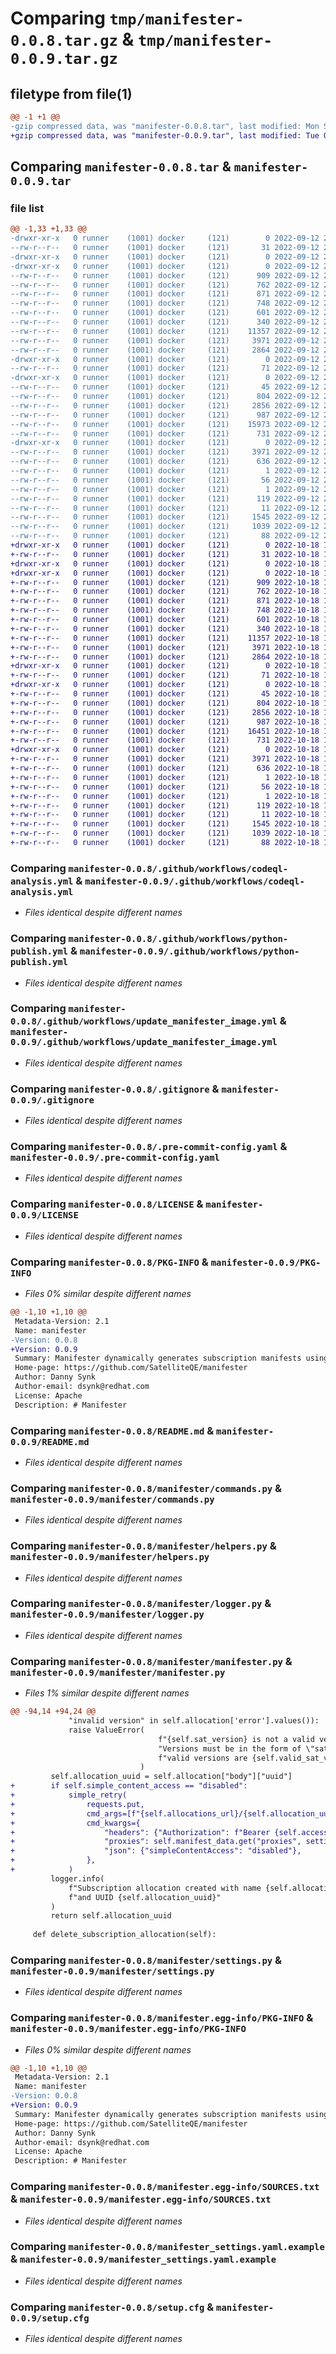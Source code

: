 # Comparing `tmp/manifester-0.0.8.tar.gz` & `tmp/manifester-0.0.9.tar.gz`

## filetype from file(1)

```diff
@@ -1 +1 @@
-gzip compressed data, was "manifester-0.0.8.tar", last modified: Mon Sep 12 20:22:21 2022, max compression
+gzip compressed data, was "manifester-0.0.9.tar", last modified: Tue Oct 18 18:50:46 2022, max compression
```

## Comparing `manifester-0.0.8.tar` & `manifester-0.0.9.tar`

### file list

```diff
@@ -1,33 +1,33 @@
-drwxr-xr-x   0 runner    (1001) docker     (121)        0 2022-09-12 20:22:21.425030 manifester-0.0.8/
--rw-r--r--   0 runner    (1001) docker     (121)       31 2022-09-12 20:22:12.000000 manifester-0.0.8/.flake8
-drwxr-xr-x   0 runner    (1001) docker     (121)        0 2022-09-12 20:22:21.425030 manifester-0.0.8/.github/
-drwxr-xr-x   0 runner    (1001) docker     (121)        0 2022-09-12 20:22:21.425030 manifester-0.0.8/.github/workflows/
--rw-r--r--   0 runner    (1001) docker     (121)      909 2022-09-12 20:22:12.000000 manifester-0.0.8/.github/workflows/codeql-analysis.yml
--rw-r--r--   0 runner    (1001) docker     (121)      762 2022-09-12 20:22:12.000000 manifester-0.0.8/.github/workflows/python-publish.yml
--rw-r--r--   0 runner    (1001) docker     (121)      871 2022-09-12 20:22:12.000000 manifester-0.0.8/.github/workflows/update_manifester_image.yml
--rw-r--r--   0 runner    (1001) docker     (121)      748 2022-09-12 20:22:12.000000 manifester-0.0.8/.gitignore
--rw-r--r--   0 runner    (1001) docker     (121)      601 2022-09-12 20:22:12.000000 manifester-0.0.8/.pre-commit-config.yaml
--rw-r--r--   0 runner    (1001) docker     (121)      340 2022-09-12 20:22:12.000000 manifester-0.0.8/Dockerfile
--rw-r--r--   0 runner    (1001) docker     (121)    11357 2022-09-12 20:22:12.000000 manifester-0.0.8/LICENSE
--rw-r--r--   0 runner    (1001) docker     (121)     3971 2022-09-12 20:22:21.429030 manifester-0.0.8/PKG-INFO
--rw-r--r--   0 runner    (1001) docker     (121)     2864 2022-09-12 20:22:12.000000 manifester-0.0.8/README.md
-drwxr-xr-x   0 runner    (1001) docker     (121)        0 2022-09-12 20:22:21.425030 manifester-0.0.8/logs/
--rw-r--r--   0 runner    (1001) docker     (121)       71 2022-09-12 20:22:12.000000 manifester-0.0.8/logs/.gitignore
-drwxr-xr-x   0 runner    (1001) docker     (121)        0 2022-09-12 20:22:21.425030 manifester-0.0.8/manifester/
--rw-r--r--   0 runner    (1001) docker     (121)       45 2022-09-12 20:22:12.000000 manifester-0.0.8/manifester/__init__.py
--rw-r--r--   0 runner    (1001) docker     (121)      804 2022-09-12 20:22:12.000000 manifester-0.0.8/manifester/commands.py
--rw-r--r--   0 runner    (1001) docker     (121)     2856 2022-09-12 20:22:12.000000 manifester-0.0.8/manifester/helpers.py
--rw-r--r--   0 runner    (1001) docker     (121)      987 2022-09-12 20:22:12.000000 manifester-0.0.8/manifester/logger.py
--rw-r--r--   0 runner    (1001) docker     (121)    15973 2022-09-12 20:22:12.000000 manifester-0.0.8/manifester/manifester.py
--rw-r--r--   0 runner    (1001) docker     (121)      731 2022-09-12 20:22:12.000000 manifester-0.0.8/manifester/settings.py
-drwxr-xr-x   0 runner    (1001) docker     (121)        0 2022-09-12 20:22:21.425030 manifester-0.0.8/manifester.egg-info/
--rw-r--r--   0 runner    (1001) docker     (121)     3971 2022-09-12 20:22:21.000000 manifester-0.0.8/manifester.egg-info/PKG-INFO
--rw-r--r--   0 runner    (1001) docker     (121)      636 2022-09-12 20:22:21.000000 manifester-0.0.8/manifester.egg-info/SOURCES.txt
--rw-r--r--   0 runner    (1001) docker     (121)        1 2022-09-12 20:22:21.000000 manifester-0.0.8/manifester.egg-info/dependency_links.txt
--rw-r--r--   0 runner    (1001) docker     (121)       56 2022-09-12 20:22:21.000000 manifester-0.0.8/manifester.egg-info/entry_points.txt
--rw-r--r--   0 runner    (1001) docker     (121)        1 2022-09-12 20:22:20.000000 manifester-0.0.8/manifester.egg-info/not-zip-safe
--rw-r--r--   0 runner    (1001) docker     (121)      119 2022-09-12 20:22:21.000000 manifester-0.0.8/manifester.egg-info/requires.txt
--rw-r--r--   0 runner    (1001) docker     (121)       11 2022-09-12 20:22:21.000000 manifester-0.0.8/manifester.egg-info/top_level.txt
--rw-r--r--   0 runner    (1001) docker     (121)     1545 2022-09-12 20:22:12.000000 manifester-0.0.8/manifester_settings.yaml.example
--rw-r--r--   0 runner    (1001) docker     (121)     1039 2022-09-12 20:22:21.429030 manifester-0.0.8/setup.cfg
--rw-r--r--   0 runner    (1001) docker     (121)       88 2022-09-12 20:22:12.000000 manifester-0.0.8/setup.py
+drwxr-xr-x   0 runner    (1001) docker     (121)        0 2022-10-18 18:50:46.781584 manifester-0.0.9/
+-rw-r--r--   0 runner    (1001) docker     (121)       31 2022-10-18 18:50:30.000000 manifester-0.0.9/.flake8
+drwxr-xr-x   0 runner    (1001) docker     (121)        0 2022-10-18 18:50:46.777584 manifester-0.0.9/.github/
+drwxr-xr-x   0 runner    (1001) docker     (121)        0 2022-10-18 18:50:46.777584 manifester-0.0.9/.github/workflows/
+-rw-r--r--   0 runner    (1001) docker     (121)      909 2022-10-18 18:50:30.000000 manifester-0.0.9/.github/workflows/codeql-analysis.yml
+-rw-r--r--   0 runner    (1001) docker     (121)      762 2022-10-18 18:50:30.000000 manifester-0.0.9/.github/workflows/python-publish.yml
+-rw-r--r--   0 runner    (1001) docker     (121)      871 2022-10-18 18:50:30.000000 manifester-0.0.9/.github/workflows/update_manifester_image.yml
+-rw-r--r--   0 runner    (1001) docker     (121)      748 2022-10-18 18:50:30.000000 manifester-0.0.9/.gitignore
+-rw-r--r--   0 runner    (1001) docker     (121)      601 2022-10-18 18:50:30.000000 manifester-0.0.9/.pre-commit-config.yaml
+-rw-r--r--   0 runner    (1001) docker     (121)      340 2022-10-18 18:50:30.000000 manifester-0.0.9/Dockerfile
+-rw-r--r--   0 runner    (1001) docker     (121)    11357 2022-10-18 18:50:30.000000 manifester-0.0.9/LICENSE
+-rw-r--r--   0 runner    (1001) docker     (121)     3971 2022-10-18 18:50:46.781584 manifester-0.0.9/PKG-INFO
+-rw-r--r--   0 runner    (1001) docker     (121)     2864 2022-10-18 18:50:30.000000 manifester-0.0.9/README.md
+drwxr-xr-x   0 runner    (1001) docker     (121)        0 2022-10-18 18:50:46.777584 manifester-0.0.9/logs/
+-rw-r--r--   0 runner    (1001) docker     (121)       71 2022-10-18 18:50:30.000000 manifester-0.0.9/logs/.gitignore
+drwxr-xr-x   0 runner    (1001) docker     (121)        0 2022-10-18 18:50:46.781584 manifester-0.0.9/manifester/
+-rw-r--r--   0 runner    (1001) docker     (121)       45 2022-10-18 18:50:30.000000 manifester-0.0.9/manifester/__init__.py
+-rw-r--r--   0 runner    (1001) docker     (121)      804 2022-10-18 18:50:30.000000 manifester-0.0.9/manifester/commands.py
+-rw-r--r--   0 runner    (1001) docker     (121)     2856 2022-10-18 18:50:30.000000 manifester-0.0.9/manifester/helpers.py
+-rw-r--r--   0 runner    (1001) docker     (121)      987 2022-10-18 18:50:30.000000 manifester-0.0.9/manifester/logger.py
+-rw-r--r--   0 runner    (1001) docker     (121)    16451 2022-10-18 18:50:30.000000 manifester-0.0.9/manifester/manifester.py
+-rw-r--r--   0 runner    (1001) docker     (121)      731 2022-10-18 18:50:30.000000 manifester-0.0.9/manifester/settings.py
+drwxr-xr-x   0 runner    (1001) docker     (121)        0 2022-10-18 18:50:46.781584 manifester-0.0.9/manifester.egg-info/
+-rw-r--r--   0 runner    (1001) docker     (121)     3971 2022-10-18 18:50:46.000000 manifester-0.0.9/manifester.egg-info/PKG-INFO
+-rw-r--r--   0 runner    (1001) docker     (121)      636 2022-10-18 18:50:46.000000 manifester-0.0.9/manifester.egg-info/SOURCES.txt
+-rw-r--r--   0 runner    (1001) docker     (121)        1 2022-10-18 18:50:46.000000 manifester-0.0.9/manifester.egg-info/dependency_links.txt
+-rw-r--r--   0 runner    (1001) docker     (121)       56 2022-10-18 18:50:46.000000 manifester-0.0.9/manifester.egg-info/entry_points.txt
+-rw-r--r--   0 runner    (1001) docker     (121)        1 2022-10-18 18:50:45.000000 manifester-0.0.9/manifester.egg-info/not-zip-safe
+-rw-r--r--   0 runner    (1001) docker     (121)      119 2022-10-18 18:50:46.000000 manifester-0.0.9/manifester.egg-info/requires.txt
+-rw-r--r--   0 runner    (1001) docker     (121)       11 2022-10-18 18:50:46.000000 manifester-0.0.9/manifester.egg-info/top_level.txt
+-rw-r--r--   0 runner    (1001) docker     (121)     1545 2022-10-18 18:50:30.000000 manifester-0.0.9/manifester_settings.yaml.example
+-rw-r--r--   0 runner    (1001) docker     (121)     1039 2022-10-18 18:50:46.781584 manifester-0.0.9/setup.cfg
+-rw-r--r--   0 runner    (1001) docker     (121)       88 2022-10-18 18:50:30.000000 manifester-0.0.9/setup.py
```

### Comparing `manifester-0.0.8/.github/workflows/codeql-analysis.yml` & `manifester-0.0.9/.github/workflows/codeql-analysis.yml`

 * *Files identical despite different names*

### Comparing `manifester-0.0.8/.github/workflows/python-publish.yml` & `manifester-0.0.9/.github/workflows/python-publish.yml`

 * *Files identical despite different names*

### Comparing `manifester-0.0.8/.github/workflows/update_manifester_image.yml` & `manifester-0.0.9/.github/workflows/update_manifester_image.yml`

 * *Files identical despite different names*

### Comparing `manifester-0.0.8/.gitignore` & `manifester-0.0.9/.gitignore`

 * *Files identical despite different names*

### Comparing `manifester-0.0.8/.pre-commit-config.yaml` & `manifester-0.0.9/.pre-commit-config.yaml`

 * *Files identical despite different names*

### Comparing `manifester-0.0.8/LICENSE` & `manifester-0.0.9/LICENSE`

 * *Files identical despite different names*

### Comparing `manifester-0.0.8/PKG-INFO` & `manifester-0.0.9/PKG-INFO`

 * *Files 0% similar despite different names*

```diff
@@ -1,10 +1,10 @@
 Metadata-Version: 2.1
 Name: manifester
-Version: 0.0.8
+Version: 0.0.9
 Summary: Manifester dynamically generates subscription manifests using the Red Hat Subscription Managament API.
 Home-page: https://github.com/SatelliteQE/manifester
 Author: Danny Synk
 Author-email: dsynk@redhat.com
 License: Apache
 Description: # Manifester
```

### Comparing `manifester-0.0.8/README.md` & `manifester-0.0.9/README.md`

 * *Files identical despite different names*

### Comparing `manifester-0.0.8/manifester/commands.py` & `manifester-0.0.9/manifester/commands.py`

 * *Files identical despite different names*

### Comparing `manifester-0.0.8/manifester/helpers.py` & `manifester-0.0.9/manifester/helpers.py`

 * *Files identical despite different names*

### Comparing `manifester-0.0.8/manifester/logger.py` & `manifester-0.0.9/manifester/logger.py`

 * *Files identical despite different names*

### Comparing `manifester-0.0.8/manifester/manifester.py` & `manifester-0.0.9/manifester/manifester.py`

 * *Files 1% similar despite different names*

```diff
@@ -94,14 +94,24 @@
             "invalid version" in self.allocation['error'].values()):
             raise ValueError(
                                 f"{self.sat_version} is not a valid version number."
                                 "Versions must be in the form of \"sat-X.Y\". Current"
                                 f"valid versions are {self.valid_sat_versions}."
                             )
         self.allocation_uuid = self.allocation["body"]["uuid"]
+        if self.simple_content_access == "disabled":
+            simple_retry(
+                requests.put,
+                cmd_args=[f"{self.allocations_url}/{self.allocation_uuid}"],
+                cmd_kwargs={
+                    "headers": {"Authorization": f"Bearer {self.access_token}"},
+                    "proxies": self.manifest_data.get("proxies", settings.proxies),
+                    "json": {"simpleContentAccess": "disabled"},
+                },
+            )
         logger.info(
             f"Subscription allocation created with name {self.allocation_name} "
             f"and UUID {self.allocation_uuid}"
         )
         return self.allocation_uuid
 
     def delete_subscription_allocation(self):
```

### Comparing `manifester-0.0.8/manifester/settings.py` & `manifester-0.0.9/manifester/settings.py`

 * *Files identical despite different names*

### Comparing `manifester-0.0.8/manifester.egg-info/PKG-INFO` & `manifester-0.0.9/manifester.egg-info/PKG-INFO`

 * *Files 0% similar despite different names*

```diff
@@ -1,10 +1,10 @@
 Metadata-Version: 2.1
 Name: manifester
-Version: 0.0.8
+Version: 0.0.9
 Summary: Manifester dynamically generates subscription manifests using the Red Hat Subscription Managament API.
 Home-page: https://github.com/SatelliteQE/manifester
 Author: Danny Synk
 Author-email: dsynk@redhat.com
 License: Apache
 Description: # Manifester
```

### Comparing `manifester-0.0.8/manifester.egg-info/SOURCES.txt` & `manifester-0.0.9/manifester.egg-info/SOURCES.txt`

 * *Files identical despite different names*

### Comparing `manifester-0.0.8/manifester_settings.yaml.example` & `manifester-0.0.9/manifester_settings.yaml.example`

 * *Files identical despite different names*

### Comparing `manifester-0.0.8/setup.cfg` & `manifester-0.0.9/setup.cfg`

 * *Files identical despite different names*

